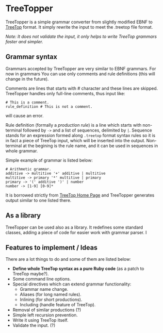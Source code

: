TreeTopper
==========

TreeTopper is a simple grammar converter from slightly modified EBNF to [TreeTop][] format. It simply rewrite the input to meet the .treetop file format.

_Note: It does not validate the input, it only helps to write TreeTop grammars faster and simpler._

Grammar syntax
--------------

Grammars accepted by TreeTopper are very similar to EBNF grammars. For now in grammars You can use only comments and rule definitions (this will change in the future).

Comments are lines that starts with # character and these lines are skipped. TreeTopper handles only full-line comments, thus input like:

    # This is a comment.
    rule_definition # This is not a comment.

will cause an error.

Rule definition (formally a _production rule_) is a line which starts with non-terminal followed by `->` and a list of sequences, delimited by `|`. Sequence stands for an expression formed along `.treetop` format syntax rules so it is in fact a piece of TreeTop input, which will be inserted into the output. Non-terminal at the begining is the rule name, and it can be used in sequences in whole grammar.

Simple example of grammar is listed below:

    # Arithmetic grammar.
    additive -> multitive '+' additive | multitive
    multitive -> primary '*' multitive | primary
    primary -> '(' additive ')' | number
    number -> [1-9] [0-9]*

It is borrowed strictly from [TreeTop Home Page][] and TreeTopper generates output similar to one listed there.

As a library
------------

TreeTopper can be used also as a library. It redefines some standard classes, adding a piece of code for easier work with grammar parser. I

Features to implement / Ideas
-----------------------------

There are a lot things to do and some of them are listed below:

* __Define whole TreeTop syntax as a pure Ruby code__ (as a patch to TreeTop maybe?).
* Some command line options.
* Special directives which can extend grammar functionality:
  * Grammar name change.
  * Aliases (for long named rules).
  * Inlining (for short productions).
  * Including (handle feature of TreeTop).
* Removal of similar productions (?)
* Simple left recursion prevention.
* Write it using TreeTop itself.
* Validate the input. (?)


[TreeTop]: http://github.com/nathansobo/treetop
[TreeTop Home Page]: http://treetop.rubyforge.org/index.html
